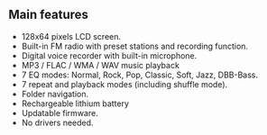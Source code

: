## Main features

-	128x64 pixels LCD screen.
-	Built-in FM radio with preset stations and recording function.
-	Digital voice recorder with built-in microphone.
-	MP3 / FLAC / WMA / WAV music playback
-	7 EQ modes: Normal, Rock, Pop, Classic, Soft, Jazz, DBB-Bass.
-	7 repeat and playback modes (including shuffle mode).
-	Folder navigation.
-	Rechargeable lithium battery
-	Updatable firmware.
-	No drivers needed.
